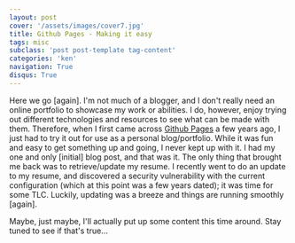 ```yaml
---
layout: post
cover: '/assets/images/cover7.jpg'
title: Github Pages - Making it easy
tags: misc
subclass: 'post post-template tag-content'
categories: 'ken'
navigation: True
disqus: True
---
```


Here we go [again]. I'm not much of a blogger, and I don't really need an online portfolio to showcase my work or 
abilities. I do, however, enjoy trying out different technologies and resources to see what can be made with them. 
Therefore, when I first came across [Github Pages](https://pages.github.com) a few years ago, I just had to try it 
out for use as a personal blog/portfolio. While it was fun and easy to get something up and going, I never kept up 
with it. I had my one and only [initial] blog post, and that was it. The only thing that brought me back was to 
retrieve/update my resume. I recently went to do an update to my resume, and discovered a security vulnerability with 
the current configuration (which at this point was a few years dated); it was time for some TLC. Luckily, updating was 
a breeze and things are running smoothly [again].

Maybe, just maybe, I'll actually put up some content this time around. Stay tuned to see if that's true...
